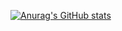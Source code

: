 
[![Anurag's GitHub stats](https://github-readme-stats.vercel.app/api?username=sho12333&count_private=true)](https://github.com/anuraghazra/github-readme-stats)
